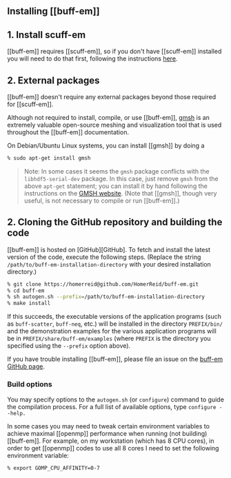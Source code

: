 ## Installing [[buff-em]]

## 1. Install <span class="CodeName">scuff-em</span>

[[buff-em]] requires [[scuff-em]], so if you don't have 
[[scuff-em]] installed you will need to do that first,
following the instructions [here][scuffEMInstallation].

## 2. External packages

[[buff-em]] doesn't require any external packages beyond
those required for [[scuff-em]].

Although not required to install, compile, or use
[[buff-em]],
[<span class="SC">gmsh</span>](http://geuz.org/gmsh)
is an extremely valuable open-source meshing and visualization
tool that is used throughout the
[[buff-em]] documentation.

On Debian/Ubuntu Linux systems, you can install [[gmsh]] by
doing a 

````bash
% sudo apt-get install gmsh
````

> Note: In some cases it seems the ``gmsh`` package conflicts with 
> the ``libhdf5-serial-dev`` package. In this case, just 
> remove ``gmsh`` from the above ``apt-get`` statement; you can 
> install it by hand following the instructions
> on the [GMSH website](http://geuz.org/gmsh).
> (Note that [[gmsh]], though very useful, 
> is not necessary to compile or run [[buff-em]].)

## 2. Cloning the GitHub repository and building the code

[[buff-em]] is hosted on [GitHub][GitHub].
To fetch and install the latest version of the 
code, execute the following steps. (Replace the string
``/path/to/buff-em-installation-directory``
with your desired installation directory.)

````bash
% git clone https://homerreid@github.com/HomerReid/buff-em.git
% cd buff-em
% sh autogen.sh --prefix=/path/to/buff-em-installation-directory
% make install
````

If this succeeds, the executable versions of the application
programs (such as ``buff-scatter``, ``buff-neq``, etc.) will be 
installed in the directory ``PREFIX/bin/`` 
and the demonstration examples for the various application programs 
will be in ``PREFIX/share/buff-em/examples``
(where ``PREFIX`` is the directory you specified using the 
``--prefix`` option above).

If you have trouble installing [[buff-em]],
please file an issue on the 
[<span class="SC">buff-em</span> GitHub page](GitHub).

### Build options

You may specify options to the ``autogen.sh``
(or ``configure``) command to guide the compilation process. 
For a full list of available options,
type ``configure --help.`` 

In some cases you may need to tweak certain environment 
variables to achieve maximal [[openmp]] performance
when running (not building) [[buff-em]].
For example, on my workstation (which has 8 CPU cores),
in order to get [[openmp]] codes
to use all 8 cores I need to set the following environment
variable:

````bash
% export GOMP_CPU_AFFINITY=0-7
````

[scuffEMInstallation]:               http://homerreid.github.io/scuff-em-documentation/reference/Installing.md
